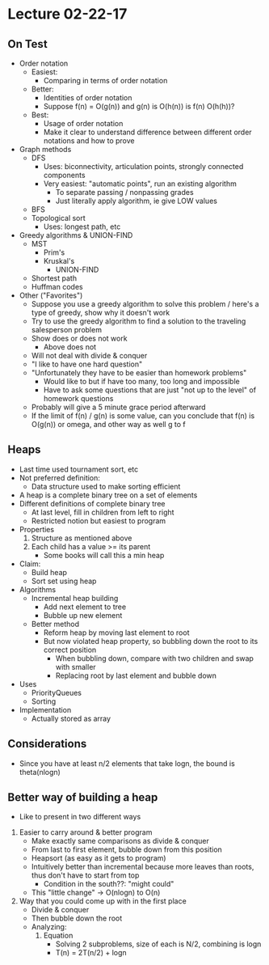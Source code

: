 # Lecture 02-22-17

## On Test
- Order notation
    - Easiest:
        - Comparing in terms of order notation
    - Better:
        - Identities of order notation
        - Suppose f(n) = O(g(n)) and g(n) is O(h(n)) is f(n) O(h(h))?
    - Best:
        - Usage of order notation
        - Make it clear to understand difference between different order notations and how to prove
- Graph methods
    - DFS
        - Uses: biconnectivity, articulation points, strongly connected components
        - Very easiest: "automatic points", run an existing algorithm
            - To separate passing / nonpassing grades
            - Just literally apply algorithm, ie give LOW values
    - BFS
    - Topological sort
        - Uses: longest path, etc
- Greedy algorithms & UNION-FIND
    - MST
        - Prim's
        - Kruskal's
            - UNION-FIND
    - Shortest path
    - Huffman codes
- Other ("Favorites")
    - Suppose you use a greedy algorithm to solve this problem / here's a type of greedy, show why it doesn't work
    - Try to use the greedy algorithm to find a solution to the traveling salesperson problem
    - Show does or does not work 
        - Above does not
    - Will not deal with divide & conquer
    - "I like to have one hard question"
    - "Unfortunately they have to be easier than homework problems"
        - Would like to but if have too many, too long and impossible
        - Have to ask some questions that are just "not up to the level" of homework questions
    - Probably will give a 5 minute grace period afterward
    - If the limit of f(n) / g(n) is some value, can you conclude that f(n) is O(g(n)) or omega, and other way as well g to f

## Heaps
- Last time used tournament sort, etc
- Not preferred definition:
    - Data structure used to make sorting efficient
- A heap is a complete binary tree on a set of elements
- Different definitions of complete binary tree
    - At last level, fill in children from left to right
    - Restricted notion but easiest to program
- Properties
    1. Structure as mentioned above
    2. Each child has a value >= its parent
        - Some books will call this a min heap
- Claim:
    - Build heap
    - Sort set using heap
- Algorithms
    - Incremental heap building
        - Add next element to tree
        - Bubble up new element
    - Better method
        - Reform heap by moving last element to root
        - But now violated heap property, so bubbling down the root to its correct position
            - When bubbling down, compare with two children and swap with smaller
            - Replacing root by last element and bubble down
- Uses
    - PriorityQueues
    - Sorting
- Implementation
    - Actually stored as array

## Considerations
- Since you have at least n/2 elements that take logn, the bound is theta(nlogn)

## Better way of building a heap
- Like to present in two different ways 
1. Easier to carry around & better program
    - Make exactly same comparisons as divide & conquer
    - From last to first element, bubble down from this position
    - Heapsort (as easy as it gets to program)
    - Intuitively better than incremental because more leaves than roots, thus don't have to start from top
        - Condition in the south??: "might could" 
    - This "little change" -> O(nlogn) to O(n)
2. Way that you could come up with in the first place
    - Divide & conquer
    - Then bubble down the root
    - Analyzing:
        1. Equation
            - Solving 2 subproblems, size of each is N/2, combining is logn
            - T(n) = 2T(n/2) + logn